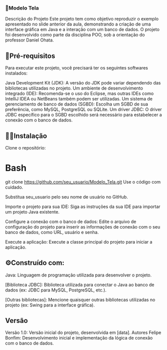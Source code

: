 ### 🚀Modelo Tela
Descrição do Projeto
Este projeto tem como objetivo reproduzir o exemplo apresentado no slide anterior da aula, demonstrando a criação de uma interface gráfica em Java e a interação com um banco de dados. 
O projeto foi desenvolvido como parte da disciplina POO, sob a orientação do professor Daniel Ohata.

## 🔎Pré-requisitos
Para executar este projeto, você precisará ter os seguintes softwares instalados:

Java Development Kit (JDK): A versão do JDK pode variar dependendo das bibliotecas utilizadas no projeto.
Um ambiente de desenvolvimento integrado (IDE): Recomenda-se o uso do Eclipse, mas outras IDEs como IntelliJ IDEA ou NetBeans também podem ser utilizadas.
Um sistema de gerenciamento de banco de dados (SGBD): Escolha um SGBD de sua preferência, como MySQL, PostgreSQL ou SQLite.
Um driver JDBC: O driver JDBC específico para o SGBD escolhido será necessário para estabelecer a conexão com o banco de dados.


## 👨‍💻Instalação
Clone o repositório:

# Bash
git clone https://github.com/seu_usuario/Modelo_Tela.git
Use o código com cuidado.

Substitua seu_usuario pelo seu nome de usuário no GitHub.

Importe o projeto para sua IDE:
Siga as instruções da sua IDE para importar um projeto Java existente.

Configure a conexão com o banco de dados:
Edite o arquivo de configuração do projeto para inserir as informações de conexão com o seu banco de dados, como URL, usuário e senha.

Execute a aplicação:
Execute a classe principal do projeto para iniciar a aplicação.

## ⚙️Construído com:

Java: Linguagem de programação utilizada para desenvolver o projeto.

[Biblioteca JDBC]: Biblioteca utilizada para conectar o Java ao banco de dados (ex: JDBC para MySQL, PostgreSQL, etc.).

[Outras bibliotecas]: Mencione quaisquer outras bibliotecas utilizadas no projeto (ex: Swing para a interface gráfica).

## Versão

Versão 1.0: Versão inicial do projeto, desenvolvida em [data].
Autores
Felipe Bonfim: Desenvolvimento inicial e implementação da lógica de conexão com o banco de dados.
